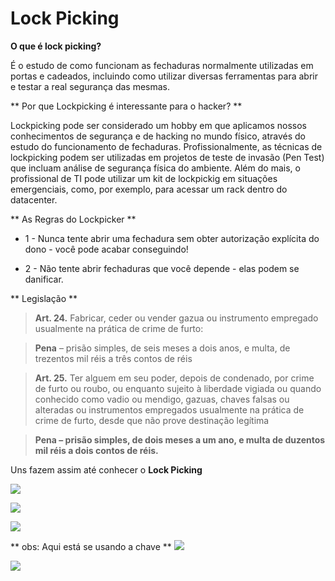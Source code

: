 # Lock Picking

**O que é lock picking?**

É o estudo de como funcionam as fechaduras normalmente utilizadas em portas e cadeados, incluindo como utilizar diversas ferramentas para abrir e testar a real segurança das mesmas. 

** Por que Lockpicking é interessante para o hacker? **

Lockpicking pode ser considerado um hobby em que aplicamos nossos conhecimentos de segurança e de hacking no mundo físico, através do estudo do funcionamento de fechaduras. Profissionalmente, as técnicas de lockpicking podem ser utilizadas em projetos de teste de invasão (Pen Test) que incluam análise de segurança física do ambiente. Além do mais, o profissional de TI pode utilizar um kit de lockpickig em situações emergenciais, como, por exemplo, para acessar um rack dentro do datacenter. 

** As Regras do Lockpicker **

* 1 - Nunca tente abrir uma fechadura sem obter autorização explícita do dono - você pode acabar conseguindo!

* 2 - Não tente abrir fechaduras que você depende - elas podem se danificar.

** Legislação **

> <b>Art. 24.</b> Fabricar, ceder ou vender gazua ou instrumento empregado 
usualmente na prática de crime de furto:

> <b>Pena</b> – prisão simples, de seis meses a dois anos, e multa, de trezentos 
mil réis a três contos de réis

> <b>Art. 25.</b> Ter alguem em seu poder, depois de condenado, por crime de
 furto ou roubo, ou enquanto sujeito à liberdade vigiada ou quando
 conhecido como vadio ou mendigo, gazuas, chaves falsas ou alteradas ou
 instrumentos empregados usualmente na prática de crime de furto, desde
 que não prove destinação legítima

> <b>Pena – prisão simples, de dois meses a um ano, e multa de duzentos mil réis a dois contos de réis.</b>

Uns fazem assim até conhecer o <b>Lock Picking</b>

![](http://i.giphy.com/Njjakmj3DC7pS.gif)
</br>

![](http://i.giphy.com/ezTqRwBoQRZhm.gif)

![](http://i.giphy.com/GIB5o5XQW0tlm.gif)

** obs: Aqui está se usando a chave **
![](https://media.giphy.com/media/SuPhcufzyaLxm/source.gif)

![](http://i.giphy.com/nhFJRBA9yaMJG.gif)
